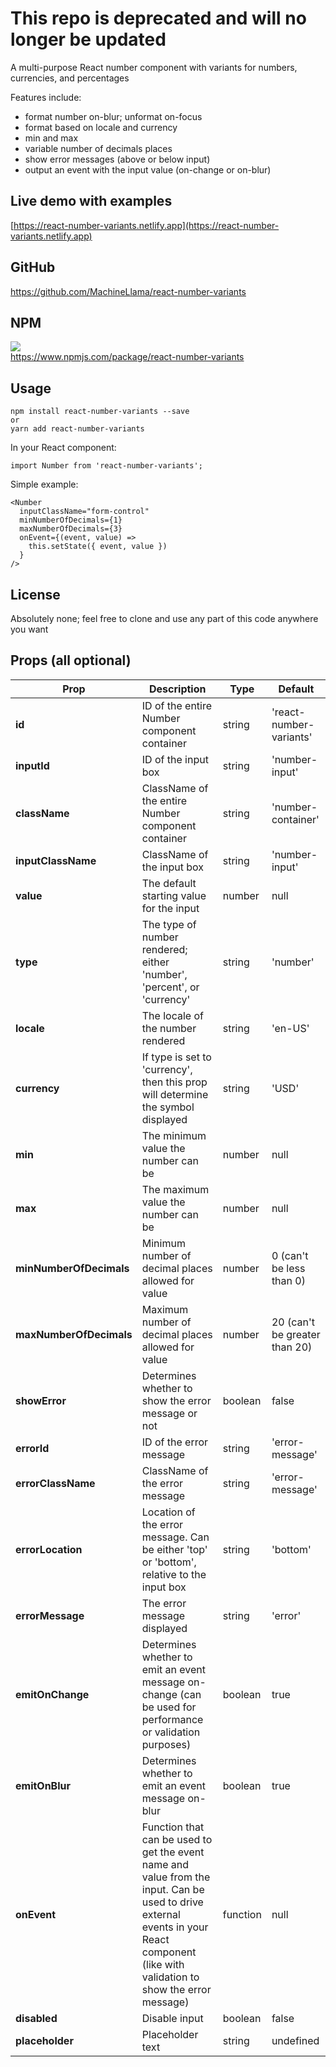 # This repo is deprecated and will no longer be updated

A multi-purpose React number component with variants for numbers, currencies, and percentages

Features include:

- format number on-blur; unformat on-focus
- format based on locale and currency
- min and max
- variable number of decimals places
- show error messages (above or below input)
- output an event with the input value (on-change or on-blur)


## Live demo with examples
[https://react-number-variants.netlify.app](https://react-number-variants.netlify.app)

## GitHub
https://github.com/MachineLlama/react-number-variants

## NPM
[<img src="https://img.shields.io/npm/v/react-number-variants">](https://www.npmjs.com/package/react-number-variants)<br/>
https://www.npmjs.com/package/react-number-variants

## Usage

    npm install react-number-variants --save
    or
    yarn add react-number-variants

In your React component:

    import Number from 'react-number-variants';

Simple example:

    <Number
      inputClassName="form-control"
      minNumberOfDecimals={1}
      maxNumberOfDecimals={3}
      onEvent={(event, value) =>
        this.setState({ event, value })
      }
    />

## License
Absolutely none; feel free to clone and use any part of this code anywhere you want

## Props (all optional)
|Prop  |Description |Type |Default |
|--|--|--|--|
|**id** |ID of the entire Number component container |string |'react-number-variants'
|**inputId**|ID of the input box|string|'number-input'
|**className**|ClassName of the entire Number component container|string|'number-container'
|**inputClassName**|ClassName of the input box|string|'number-input'
|**value**|The default starting value for the input|number|null
|**type**| The type of number rendered; either 'number', 'percent', or 'currency'|string|'number'
|**locale**|The locale of the number rendered|string|'en-US'
|**currency**|If type is set to 'currency', then this prop will determine the symbol displayed|string|'USD'
|**min**|The minimum value the number can be|number|null
|**max**|The maximum value the number can be|number|null
|**minNumberOfDecimals**|Minimum number of decimal places allowed for value|number|0 (can't be less than 0)
|**maxNumberOfDecimals**|Maximum number of decimal places allowed for value|number|20 (can't be greater than 20)
|**showError**|Determines whether to show the error message or not|boolean|false
|**errorId**|ID of the error message|string|'error-message'
|**errorClassName**|ClassName of the error message|string|'error-message'
|**errorLocation**|Location of the error message. Can be either 'top' or 'bottom', relative to the input box|string|'bottom'
|**errorMessage**|The error message displayed|string|'error'
|**emitOnChange**|Determines whether to emit an event message on-change (can be used for performance or validation purposes)|boolean|true
|**emitOnBlur**|Determines whether to emit an event message on-blur|boolean|true
|**onEvent**|Function that can be used to get the event name and value from the input. Can be used to drive external events in your React component (like with validation to show the error message)|function|null
|**disabled**|Disable input|boolean|false
|**placeholder**|Placeholder text|string|undefined
